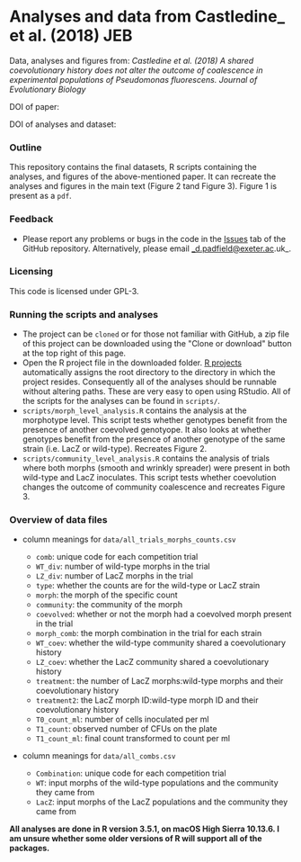 # Analyses and data from Castledine_ et al. (2018) JEB

Data, analyses and figures from: _Castledine et al. (2018) A shared coevolutionary history does not alter the outcome of coalescence in experimental populations of Pseudomonas fluorescens. Journal of Evolutionary Biology_ 

DOI of paper:



DOI of analyses and dataset:



### Outline

This repository contains the final datasets, R scripts containing the analyses, and figures of the above-mentioned paper. It can recreate the analyses and figures in the main text (Figure 2 tand Figure 3). Figure 1 is present as a `pdf`.

### Feedback

- Please report any problems or bugs in the code in the [Issues](https://github.com/padpadpadpad/Castledine_et_al_2018_JEB/issues) tab of the GitHub repository. Alternatively, please email _d.padfield@exeter.ac.uk_.

### Licensing

This code is licensed under GPL-3.

### Running the scripts and analyses

- The project can be `cloned` or for those not familiar with GitHub, a zip file of this project can be downloaded using the "Clone or download" button at the top right of this page.
- Open the R project file in the downloaded folder. [R projects](https://support.rstudio.com/hc/en-us/articles/200526207-Using-Projects) automatically assigns the root directory to the directory in which the project resides. Consequently all of the analyses should be runnable without altering paths. These are very easy to open using RStudio. All of the scripts for the analyses can be found in `scripts/`.
- `scripts/morph_level_analysis.R` contains the analysis at the morphotype level. This script tests whether genotypes benefit from the presence of another coevolved genotyope. It also looks at whether genotypes benefit from the presence of another genotype of the same strain (i.e. LacZ or wild-type). Recreates Figure 2.
- `scripts/community_level_analysis.R` contains the analysis of trials where both morphs (smooth and wrinkly spreader) were present in both wild-type and LacZ inoculates. This script tests whether coevolution changes the outcome of community coalescence and recreates Figure 3.

### Overview of data files

- column meanings for `data/all_trials_morphs_counts.csv`
    - `comb`: unique code for each competition trial
    - `WT_div`: number of wild-type morphs in the trial
    - `LZ_div`: number of LacZ morphs in the trial
    - `type`: whether the counts are for the wild-type or LacZ strain
    - `morph`: the morph of the specific count
    - `community`: the community of the morph
    - `coevolved`: whether or not the morph had a coevolved morph present in the trial
    - `morph_comb`: the morph combination in the trial for each strain
    - `WT_coev`: whether the wild-type community shared a coevolutionary history
    - `LZ_coev`: whether the LacZ community shared a coevolutionary history
    - `treatment`: the number of LacZ morphs:wild-type morphs and their coevolutionary history
    - `treatment2`: the LacZ morph ID:wild-type morph ID and their coevolutionary history
    - `T0_count_ml`: number of cells inoculated per ml
    - `T1_count`: observed number of CFUs on the plate
    - `T1_count_ml`: final count transformed to count per ml

- column meanings for `data/all_combs.csv`
    - `Combination`: unique code for each competition trial
    - `WT`: input morphs of the wild-type populations and the community they came from
    - `LacZ`: input morphs of the LacZ populations and the community they came from

__All analyses are done in R version 3.5.1, on macOS High Sierra 10.13.6. I am unsure whether some older versions of R will support all of the packages.__